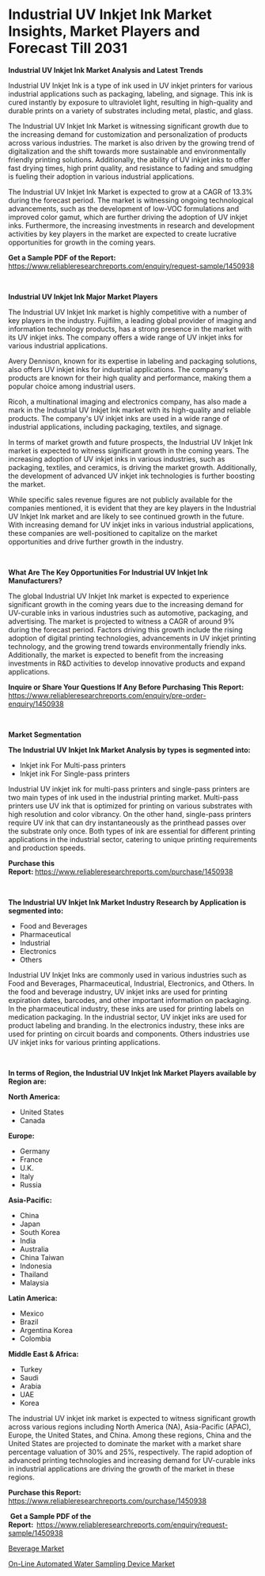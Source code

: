 <p><h1>Industrial UV Inkjet Ink Market Insights, Market Players and Forecast Till 2031</h1></p><p><strong>Industrial UV Inkjet Ink Market Analysis and Latest Trends</strong></p>
<p><p>Industrial UV Inkjet Ink is a type of ink used in UV inkjet printers for various industrial applications such as packaging, labeling, and signage. This ink is cured instantly by exposure to ultraviolet light, resulting in high-quality and durable prints on a variety of substrates including metal, plastic, and glass.</p><p>The Industrial UV Inkjet Ink Market is witnessing significant growth due to the increasing demand for customization and personalization of products across various industries. The market is also driven by the growing trend of digitalization and the shift towards more sustainable and environmentally friendly printing solutions. Additionally, the ability of UV inkjet inks to offer fast drying times, high print quality, and resistance to fading and smudging is fueling their adoption in various industrial applications.</p><p>The Industrial UV Inkjet Ink Market is expected to grow at a CAGR of 13.3% during the forecast period. The market is witnessing ongoing technological advancements, such as the development of low-VOC formulations and improved color gamut, which are further driving the adoption of UV inkjet inks. Furthermore, the increasing investments in research and development activities by key players in the market are expected to create lucrative opportunities for growth in the coming years.</p></p>
<p><strong>Get a Sample PDF of the Report:&nbsp;</strong> <a href="https://www.reliableresearchreports.com/enquiry/request-sample/1450938">https://www.reliableresearchreports.com/enquiry/request-sample/1450938</a></p>
<p>&nbsp;</p>
<p><strong>Industrial UV Inkjet Ink Major Market Players</strong></p>
<p><p>The Industrial UV Inkjet Ink market is highly competitive with a number of key players in the industry. Fujifilm, a leading global provider of imaging and information technology products, has a strong presence in the market with its UV inkjet inks. The company offers a wide range of UV inkjet inks for various industrial applications.</p><p>Avery Dennison, known for its expertise in labeling and packaging solutions, also offers UV inkjet inks for industrial applications. The company's products are known for their high quality and performance, making them a popular choice among industrial users.</p><p>Ricoh, a multinational imaging and electronics company, has also made a mark in the Industrial UV Inkjet Ink market with its high-quality and reliable products. The company's UV inkjet inks are used in a wide range of industrial applications, including packaging, textiles, and signage.</p><p>In terms of market growth and future prospects, the Industrial UV Inkjet Ink market is expected to witness significant growth in the coming years. The increasing adoption of UV inkjet inks in various industries, such as packaging, textiles, and ceramics, is driving the market growth. Additionally, the development of advanced UV inkjet ink technologies is further boosting the market.</p><p>While specific sales revenue figures are not publicly available for the companies mentioned, it is evident that they are key players in the Industrial UV Inkjet Ink market and are likely to see continued growth in the future. With increasing demand for UV inkjet inks in various industrial applications, these companies are well-positioned to capitalize on the market opportunities and drive further growth in the industry.</p></p>
<p>&nbsp;</p>
<p><strong>What Are The Key Opportunities For Industrial UV Inkjet Ink Manufacturers?</strong></p>
<p><p>The global Industrial UV Inkjet Ink market is expected to experience significant growth in the coming years due to the increasing demand for UV-curable inks in various industries such as automotive, packaging, and advertising. The market is projected to witness a CAGR of around 9% during the forecast period. Factors driving this growth include the rising adoption of digital printing technologies, advancements in UV inkjet printing technology, and the growing trend towards environmentally friendly inks. Additionally, the market is expected to benefit from the increasing investments in R&D activities to develop innovative products and expand applications.</p></p>
<p><strong>Inquire or Share Your Questions If Any Before Purchasing This Report:</strong> <a href="https://www.reliableresearchreports.com/enquiry/pre-order-enquiry/1450938">https://www.reliableresearchreports.com/enquiry/pre-order-enquiry/1450938</a></p>
<p>&nbsp;</p>
<p><strong>Market Segmentation</strong></p>
<p><strong>The Industrial UV Inkjet Ink Market Analysis by types is segmented into:</strong></p>
<p><ul><li>Inkjet ink For Multi-pass printers</li><li>Inkjet ink For Single-pass printers</li></ul></p>
<p><p>Industrial UV inkjet ink for multi-pass printers and single-pass printers are two main types of ink used in the industrial printing market. Multi-pass printers use UV ink that is optimized for printing on various substrates with high resolution and color vibrancy. On the other hand, single-pass printers require UV ink that can dry instantaneously as the printhead passes over the substrate only once. Both types of ink are essential for different printing applications in the industrial sector, catering to unique printing requirements and production speeds.</p></p>
<p><strong>Purchase this Report:&nbsp;</strong><a href="https://www.reliableresearchreports.com/purchase/1450938">https://www.reliableresearchreports.com/purchase/1450938</a></p>
<p>&nbsp;</p>
<p><strong>The Industrial UV Inkjet Ink Market Industry Research by Application is segmented into:</strong></p>
<p><ul><li>Food and Beverages</li><li>Pharmaceutical</li><li>Industrial</li><li>Electronics</li><li>Others</li></ul></p>
<p><p>Industrial UV Inkjet Inks are commonly used in various industries such as Food and Beverages, Pharmaceutical, Industrial, Electronics, and Others. In the food and beverage industry, UV inkjet inks are used for printing expiration dates, barcodes, and other important information on packaging. In the pharmaceutical industry, these inks are used for printing labels on medication packaging. In the industrial sector, UV inkjet inks are used for product labeling and branding. In the electronics industry, these inks are used for printing on circuit boards and components. Others industries use UV inkjet inks for various printing applications.</p></p>
<p>&nbsp;</p>
<p><strong>In terms of Region, the Industrial UV Inkjet Ink Market Players available by Region are:</strong></p>
<p>
    <p> <strong> North America: </strong>
        <ul>
            <li>United States</li>
            <li>Canada</li>
        </ul>
        </p> 
    <p> <strong> Europe: </strong>
        <ul>
            <li>Germany</li>
            <li>France</li>
            <li>U.K.</li>
            <li>Italy</li>
            <li>Russia</li>
        </ul>
        </p> 
    <p> <strong> Asia-Pacific: </strong>
        <ul>
            <li>China</li>
            <li>Japan</li>
            <li>South Korea</li>
            <li>India</li>
            <li>Australia</li>
            <li>China Taiwan</li>
            <li>Indonesia</li>
            <li>Thailand</li>
            <li>Malaysia</li>
        </ul>
        </p> 
    <p> <strong> Latin America: </strong>
        <ul>
            <li>Mexico</li>
            <li>Brazil</li>
            <li>Argentina Korea</li>
            <li>Colombia</li>
        </ul>
        </p> 
    <p> <strong> Middle East & Africa: </strong>
        <ul>
            <li>Turkey</li>
            <li>Saudi</li>
            <li>Arabia</li>
            <li>UAE</li>
            <li>Korea</li>
        </ul>
    </p>
    </p>
<p><p>The industrial UV inkjet ink market is expected to witness significant growth across various regions including North America (NA), Asia-Pacific (APAC), Europe, the United States, and China. Among these regions, China and the United States are projected to dominate the market with a market share percentage valuation of 30% and 25%, respectively. The rapid adoption of advanced printing technologies and increasing demand for UV-curable inks in industrial applications are driving the growth of the market in these regions.</p></p>
<p><strong>Purchase this Report: </strong><a href="https://www.reliableresearchreports.com/purchase/1450938">https://www.reliableresearchreports.com/purchase/1450938</a></p>
<p>&nbsp;<strong>Get a Sample PDF of the Report:&nbsp;&nbsp;</strong><a href="https://www.reliableresearchreports.com/enquiry/request-sample/1450938">https://www.reliableresearchreports.com/enquiry/request-sample/1450938</a></p>
<p><strong></strong></p>
<p><p><a href="https://view.publitas.com/reportprime-1/beverage-market-size-2024-2031-global-industrial-analysis-key-geographical-regions-market-share-top-key-players-product-types-and-forecast-research-report/">Beverage Market</a></p><p><a href="https://three-jumbo-f6d.notion.site/On-Line-Automated-Water-Sampling-Device-Market-Dynamics-2024-2031-Also-about-Its-Market-Trends-Pro-d5c1d5e0ecfc463a9b7d1f8faa9cf415">On-Line Automated Water Sampling Device Market</a></p></p>